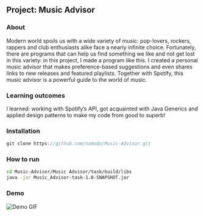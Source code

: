 ## Project: Music Advisor

### About
Modern world spoils us with a wide variety of music: pop-lovers, rockers, rappers and club enthusiasts alike face a nearly infinite choice. Fortunately, there are programs that can help us find something we like and not get lost in this variety: in this project, I made a program like this. I created a personal music advisor that makes preference-based suggestions and even shares links to new releases and featured playlists. Together with Spotify, this music advisor is a powerful guide to the world of music.
### Learning outcomes
I learned: working with Spotify’s API, got acquainted with Java Generics and applied design patterns to make my code from good to superb!
### Installation
```java 
git clone https://github.com/namvdo/Music-Advisor.git
```
### How to run
```bash
cd Music-Advisor/Music Advisor/task/build/libs 
java -jar Music_Advisor-task-1.0-SNAPSHOT.jar
```
### Demo
![Demo GIF](https://github.com/namvdo/Music-Advisor/blob/master/Demo.gif)
